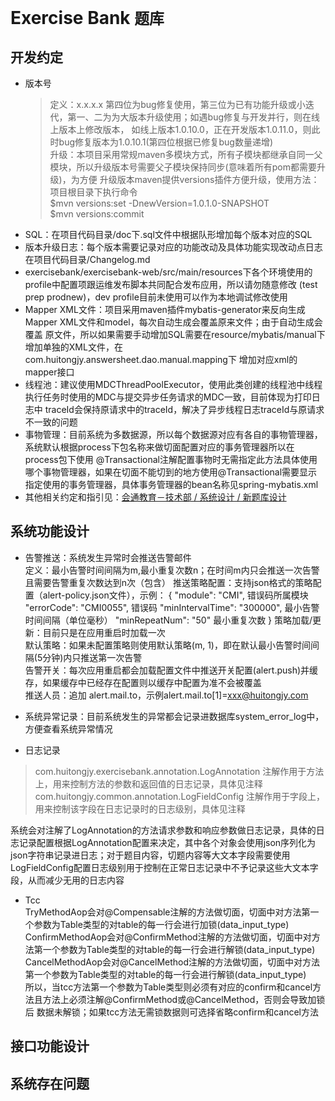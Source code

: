 # Exercise Bank `题库`

## 开发约定
- 版本号
  >定义：x.x.x.x 第四位为bug修复使用，第三位为已有功能升级或小迭代，第一、二为为大版本升级使用；如遇bug修复与开发并行，则在线上版本上修改版本，
  如线上版本1.0.10.0，正在开发版本1.0.11.0，则此时bug修复版本为1.0.10.1(第四位根据已修复bug数量递增)  
  >升级：本项目采用常规maven多模块方式，所有子模块都继承自同一父模块，所以升级版本号需要父子模块保持同步(意味着所有pom都需要升级)，为方便
  升级版本maven提供versions插件方便升级，使用方法：项目根目录下执行命令  
  $mvn versions:set -DnewVersion=1.0.1.0-SNAPSHOT   
  $mvn versions:commit  
- SQL：在项目代码目录/doc下.sql文件中根据队形增加每个版本对应的SQL
- 版本升级日志：每个版本需要记录对应的功能改动及具体功能实现改动点日志在项目代码目录/Changelog.md
- exercisebank/exercisebank-web/src/main/resources下各个环境使用的profile中配置项跟运维发布脚本共同配合发布应用，所以请勿随意修改
  (test prep prodnew)，dev profile目前未使用可以作为本地调试修改使用  
- Mapper XML文件：项目采用maven插件mybatis-generator来反向生成Mapper XML文件和model，每次自动生成会覆盖原来文件；由于自动生成会覆盖
  原文件，所以如果需要手动增加SQL需要在resource/mybatis/manual下增加单独的XML文件，在com.huitongjy.answersheet.dao.manual.mapping下
  增加对应xml的mapper接口
- 线程池：建议使用MDCThreadPoolExecutor，使用此类创建的线程池中线程执行任务时使用的MDC与提交异步任务请求的MDC一致，目前体现为打印日志中
  traceId会保持原请求中的traceId，解决了异步线程日志traceId与原请求不一致的问题
- 事物管理：目前系统为多数据源，所以每个数据源对应有各自的事物管理器，系统默认根据process下包名称来做切面配置对应的事务管理器所以在process包下使用
@Transactional注解配置事物时无需指定此方法具体使用哪个事物管理器，如果在切面不能切到的地方使用@Transactional需要显示指定使用的事务管理器，具体事务管理器的bean名称见spring-mybatis.xml
- 其他相关约定和指引见：[会通教育－技术部 / 系统设计 / 新题库设计](http://172.16.10.43:8090/pages/viewpage.action?pageId=9441418)

## 系统功能设计
- 告警推送：系统发生异常时会推送告警邮件  
    定义：最小告警时间间隔为m,最小重复次数n；在时间m内只会推送一次告警且需要告警重复次数达到n次（包含）
    推送策略配置：支持json格式的策略配置（alert-policy.json文件），示例：
          {
            "module": "CMI",                错误码所属模块
            "errorCode": "CMI0055",         错误码
            "minIntervalTime": "300000",    最小告警时间间隔（单位毫秒）
            "minRepeatNum": "50"            最小重复次数
          }
    策略加载/更新：目前只是在应用重启时加载一次  
    默认策略：如果未配置策略则使用默认策略(m, 1)，即在默认最小告警时间间隔(5分钟)内只推送第一次告警  
    告警开关：每次应用重启都会加载配置文件中推送开关配置(alert.push)并缓存，如果缓存中已经存在配置则以缓存中配置为准不会被覆盖  
    推送人员：追加 alert.mail.to，示例alert.mail.to[1]=xxx@huitongjy.com


- 系统异常记录：目前系统发生的异常都会记录进数据库system_error_log中，方便查看系统异常情况  
- 日志记录
>com.huitongjy.exercisebank.annotation.LogAnnotation 注解作用于方法上，用来控制方法的参数和返回值的日志记录，具体见注释  
>com.huitongjy.common.annotation.LogFieldConfig 注解作用于字段上，用来控制该字段在日志记录时的日志级别，具体见注释

系统会对注解了LogAnnotation的方法请求参数和响应参数做日志记录，具体的日志记录配置根据LogAnnotation配置来决定，其中各个对象会使用json序列化为json字符串记录进日志；对于题目内容，切题内容等大文本字段需要使用LogFieldConfig配置日志级别用于控制在正常日志记录中不予记录这些大文本字段，从而减少无用的日志内容

- Tcc  
TryMethodAop会对@Compensable注解的方法做切面，切面中对方法第一个参数为Table类型的对table的每一行会进行加锁(data_input_type)  
ConfirmMethodAop会对@ConfirmMethod注解的方法做切面，切面中对方法第一个参数为Table类型的对table的每一行会进行解锁(data_input_type)  
CancelMethodAop会对@CancelMethod注解的方法做切面，切面中对方法第一个参数为Table类型的对table的每一行会进行解锁(data_input_type)  
所以，当tcc方法第一个参数为Table类型则必须有对应的confirm和cancel方法且方法上必须注解@ConfirmMethod或@CancelMethod，否则会导致加锁后
数据未解锁；如果tcc方法无需锁数据则可选择省略confirm和cancel方法
## 接口功能设计

## 系统存在问题